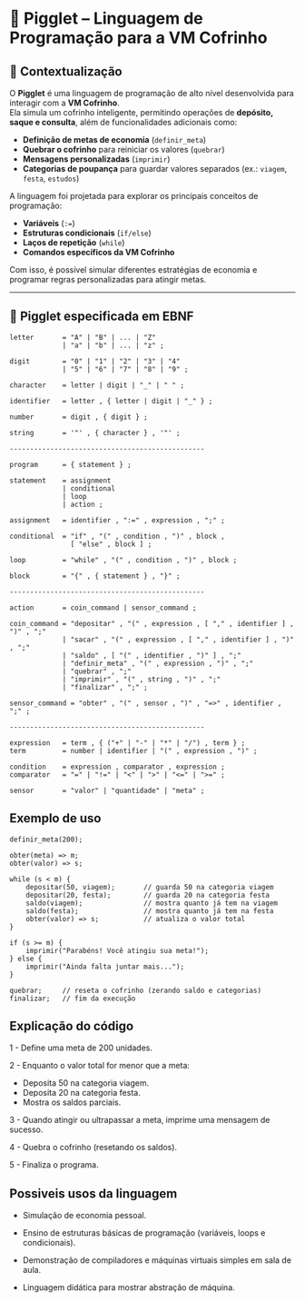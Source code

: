 # 🐷 Pigglet – Linguagem de Programação para a VM Cofrinho  

## 📌 Contextualização  

O **Pigglet** é uma linguagem de programação de alto nível desenvolvida para interagir com a **VM Cofrinho**.  
Ela simula um cofrinho inteligente, permitindo operações de **depósito, saque e consulta**, além de funcionalidades adicionais como:  

- **Definição de metas de economia** (`definir_meta`)  
- **Quebrar o cofrinho** para reiniciar os valores (`quebrar`)  
- **Mensagens personalizadas** (`imprimir`)  
- **Categorias de poupança** para guardar valores separados (ex.: `viagem`, `festa`, `estudos`)  

A linguagem foi projetada para explorar os principais conceitos de programação:  
- **Variáveis** (`:=`)  
- **Estruturas condicionais** (`if/else`)  
- **Laços de repetição** (`while`)  
- **Comandos específicos da VM Cofrinho**  

Com isso, é possível simular diferentes estratégias de economia e programar regras personalizadas para atingir metas.  

---

## 📜 Pigglet especificada em EBNF  

```ebnf
letter       = "A" | "B" | ... | "Z"
             | "a" | "b" | ... | "z" ;

digit        = "0" | "1" | "2" | "3" | "4"
             | "5" | "6" | "7" | "8" | "9" ;

character    = letter | digit | "_" | " " ;

identifier   = letter , { letter | digit | "_" } ;

number       = digit , { digit } ;

string       = '"' , { character } , '"' ;

------------------------------------------------

program      = { statement } ;

statement    = assignment
             | conditional
             | loop
             | action ;

assignment   = identifier , ":=" , expression , ";" ;

conditional  = "if" , "(" , condition , ")" , block ,
               [ "else" , block ] ;

loop         = "while" , "(" , condition , ")" , block ;

block        = "{" , { statement } , "}" ;

------------------------------------------------

action       = coin_command | sensor_command ;

coin_command = "depositar" , "(" , expression , [ "," , identifier ] , ")" , ";"
             | "sacar" , "(" , expression , [ "," , identifier ] , ")" , ";"
             | "saldo" , [ "(" , identifier , ")" ] , ";"
             | "definir_meta" , "(" , expression , ")" , ";"
             | "quebrar" , ";"
             | "imprimir" , "(" , string , ")" , ";"
             | "finalizar" , ";" ;

sensor_command = "obter" , "(" , sensor , ")" , "=>" , identifier , ";" ;

------------------------------------------------

expression   = term , { ("+" | "-" | "*" | "/") , term } ;
term         = number | identifier | "(" , expression , ")" ;

condition    = expression , comparator , expression ;
comparator   = "=" | "!=" | "<" | ">" | "<=" | ">=" ;

sensor       = "valor" | "quantidade" | "meta" ;
```



## Exemplo de uso

```pigglet
definir_meta(200);

obter(meta) => m;
obter(valor) => s;

while (s < m) {
    depositar(50, viagem);       // guarda 50 na categoria viagem
    depositar(20, festa);        // guarda 20 na categoria festa
    saldo(viagem);               // mostra quanto já tem na viagem
    saldo(festa);                // mostra quanto já tem na festa
    obter(valor) => s;           // atualiza o valor total
}

if (s >= m) {
    imprimir("Parabéns! Você atingiu sua meta!");
} else {
    imprimir("Ainda falta juntar mais...");
}

quebrar;     // reseta o cofrinho (zerando saldo e categorias)
finalizar;   // fim da execução
```




## Explicação do código 

1 - Define uma meta de 200 unidades.

2 - Enquanto o valor total for menor que a meta:

 - Deposita 50 na categoria viagem.
 - Deposita 20 na categoria festa.
 - Mostra os saldos parciais.

3 - Quando atingir ou ultrapassar a meta, imprime uma mensagem de sucesso.

4 - Quebra o cofrinho (resetando os saldos).

5 - Finaliza o programa.



## Possiveis usos da linguagem

 - Simulação de economia pessoal.

 - Ensino de estruturas básicas de programação (variáveis, loops e condicionais).

 - Demonstração de compiladores e máquinas virtuais simples em sala de aula.

 - Linguagem didática para mostrar abstração de máquina.